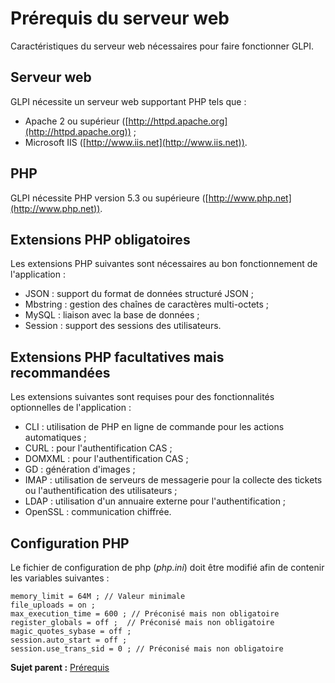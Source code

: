 Prérequis du serveur web
========================

Caractéristiques du serveur web nécessaires pour faire fonctionner GLPI.

Serveur web
-----------

GLPI nécessite un serveur web supportant PHP tels que :

-   Apache 2 ou supérieur
    ([http://httpd.apache.org](http://httpd.apache.org)) ;
-   Microsoft IIS ([http://www.iis.net](http://www.iis.net)).

PHP
---

GLPI nécessite PHP version 5.3 ou supérieure
([http://www.php.net](http://www.php.net)).

Extensions PHP obligatoires
---------------------------

Les extensions PHP suivantes sont nécessaires au bon fonctionnement de
l'application :

-   JSON : support du format de données structuré JSON ;
-   Mbstring : gestion des chaînes de caractères multi-octets ;
-   MySQL : liaison avec la base de données ;
-   Session : support des sessions des utilisateurs.

Extensions PHP facultatives mais recommandées
---------------------------------------------

Les extensions suivantes sont requises pour des fonctionnalités
optionnelles de l'application :

-   CLI : utilisation de PHP en ligne de commande pour les actions
    automatiques ;
-   CURL : pour l'authentification CAS ;
-   DOMXML : pour l'authentification CAS ;
-   GD : génération d'images ;
-   IMAP : utilisation de serveurs de messagerie pour la collecte des
    tickets ou l'authentification des utilisateurs ;
-   LDAP : utilisation d'un annuaire externe pour l'authentification ;
-   OpenSSL : communication chiffrée.

Configuration PHP
-----------------

Le fichier de configuration de php (*php.ini*) doit être modifié afin de
contenir les variables suivantes :

~~~~ {.codeblock}
memory_limit = 64M ; // Valeur minimale
file_uploads = on ;
max_execution_time = 600 ; // Préconisé mais non obligatoire
register_globals = off ;  // Préconisé mais non obligatoire
magic_quotes_sybase = off ;
session.auto_start = off ;
session.use_trans_sid = 0 ; // Préconisé mais non obligatoire
~~~~

**Sujet parent :**
[Prérequis](../glpi/prerequisite.html "Prérequis nécessaires à l'installation de GLPI.")
